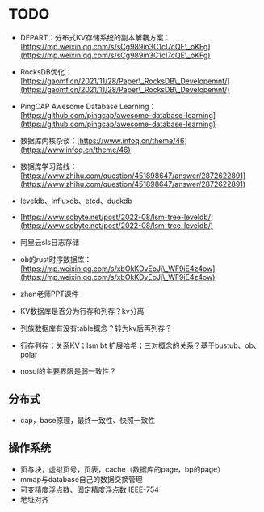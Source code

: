 # TODO

* DEPART：分布式KV存储系统的副本解耦方案：[https://mp.weixin.qq.com/s/sCg989in3C1cI7cQE\_oKFg](https://mp.weixin.qq.com/s/sCg989in3C1cI7cQE\_oKFg)
* RocksDB优化：[https://gaomf.cn/2021/11/28/Paper\_RocksDB\_Developemnt/](https://gaomf.cn/2021/11/28/Paper\_RocksDB\_Developemnt/)
* PingCAP Awesome Database Learning：[https://github.com/pingcap/awesome-database-learning](https://github.com/pingcap/awesome-database-learning)
* 数据库内核杂谈：[https://www.infoq.cn/theme/46](https://www.infoq.cn/theme/46)
* 数据库学习路线：[https://www.zhihu.com/question/451898647/answer/2872622891](https://www.zhihu.com/question/451898647/answer/2872622891)
* leveldb、influxdb、etcd、duckdb
* [https://www.sobyte.net/post/2022-08/lsm-tree-leveldb/](https://www.sobyte.net/post/2022-08/lsm-tree-leveldb/)
* 阿里云sls日志存储
* ob的rust时序数据库：[https://mp.weixin.qq.com/s/xbOkKDvEoJj\_WF9iE4z4ow](https://mp.weixin.qq.com/s/xbOkKDvEoJj\_WF9iE4z4ow)
* zhan老师PPT课件



* KV数据库是否分为行存和列存？kv分离
* 列族数据库有没有table概念？转为kv后再列存？
* 行存列存；关系KV；lsm bt 扩展哈希；三对概念的关系？基于bustub、ob、polar
* nosql的主要界限是弱一致性？





## 分布式

* cap，base原理，最终一致性、快照一致性



## 操作系统

* 页与块，虚拟页号，页表，cache（数据库的page，bp的page）
* mmap与database自己的数据交换管理
* 可变精度浮点数、固定精度浮点数 IEEE-754
* 地址对齐
